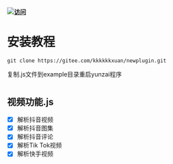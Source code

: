 #### [![访问](https://profile-counter.glitch.me/newplugin/count.svg)](https://gitee.com/kkkkkkxuan/newplugin.git)


# 安装教程

```
git clone https://gitee.com/kkkkkkxuan/newplugin.git
```
复制.js文件到example目录重启yunzai程序
#
## 视频功能.js
- [x] 解析抖音视频
- [x] 解析抖音图集
- [x] 解析抖音评论
- [x] 解析Tik Tok视频
- [x] 解析快手视频